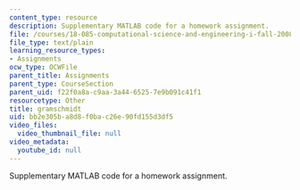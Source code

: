 ```yaml
---
content_type: resource
description: Supplementary MATLAB code for a homework assignment.
file: /courses/18-085-computational-science-and-engineering-i-fall-2008/bb2e305ba8d8f0bac26e90fd155d3df5_gramschmidt.m
file_type: text/plain
learning_resource_types:
- Assignments
ocw_type: OCWFile
parent_title: Assignments
parent_type: CourseSection
parent_uid: f22f0a8a-c9aa-3a44-6525-7e9b091c41f1
resourcetype: Other
title: gramschmidt
uid: bb2e305b-a8d8-f0ba-c26e-90fd155d3df5
video_files:
  video_thumbnail_file: null
video_metadata:
  youtube_id: null
---
```

Supplementary MATLAB code for a homework assignment.

